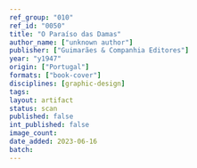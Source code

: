 ```yaml
---
ref_group: "010"
ref_id: "0050"
title: "O Paraíso das Damas"
author_name: ["unknown author"]
publisher: ["Guimarães & Companhia Editores"]
year: "y1947"
origin: ["Portugal"]
formats: ["book-cover"]
disciplines: [graphic-design]
tags:
layout: artifact
status: scan
published: false
int_published: false
image_count:
date_added: 2023-06-16
batch:
---
```

